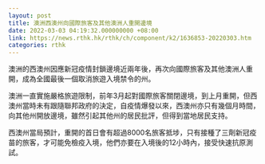 ```yaml
---
layout: post
title: 澳洲西澳州向國際旅客及其他澳洲人重開邊境
date: 2022-03-03 04:19:32.000000000 +08:00
link: https://news.rthk.hk/rthk/ch/component/k2/1636853-20220303.htm
categories: rthk
---
```


澳洲的西澳州因應新冠疫情封鎖邊境近兩年後，再次向國際旅客及其他澳洲人重開，成為全國最後一個取消旅遊入境禁令的州。

澳洲一直實施嚴格旅遊限制，前年3月起對國際旅客關閉邊境，到上月重開，但西澳州當時未有跟隨聯邦政府的決定，自疫情爆發以來，西澳州亦只有幾個月時間，向其他州開放邊境，雖然引起其他州的居民批評，但得到當地居民支持。

西澳州當局預計，重開的首日會有超過8000名旅客抵埗，只有接種了三劑新冠疫苗的旅客，才可能免檢疫入境，他們亦要在入境後的12小時內，接受快速抗原測試。
